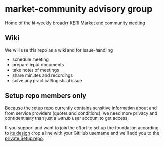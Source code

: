 # market-community advisory group
Home of the bi-weekly broader KERI Market and community meeting

## Wiki
We will use this repo as a wiki and for issue-handling

- schedule meeting
- prepare input documents
- take notes of meetings
- share minutes and recordings
- solve any practical/logistical issue

## Setup repo members only
Because the setup repo currently contains sensitive information about and from service providers (quotes and conditions), we need more privacy and confidentiality than just a Github user account to get access.

If you support and want to join the effort to set up the foundation according to [its design](https://hackmd.io/25gMXiwwSmqdVOwypSnMqw) drop a line with your GitHub username and we'll add you to the [private Setup repo](https://github.com/keri-foundation/setup).
